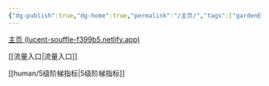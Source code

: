 ```yaml
---
{"dg-publish":true,"dg-home":true,"permalink":"/主页/","tags":["gardenEntry"],"dgPassFrontmatter":true}
---
```


[主页 (lucent-souffle-f399b5.netlify.app)](https://lucent-souffle-f399b5.netlify.app/)

[[流量入口\|流量入口]]

[[human/5级阶梯指标\|5级阶梯指标]]